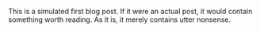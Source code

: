 This is a simulated first blog post. If it were an actual post, it would contain something worth reading. As it is, it merely contains utter nonsense.
